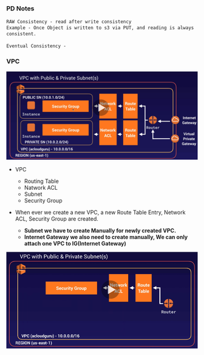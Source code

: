 ### PD Notes

```
RAW Consistency - read after write consistency
Example - Once Object is written to s3 via PUT, and reading is always consistent.

Eventual Consistency -  

```

### VPC

![](img/VPC.png)

* VPC
  * Routing Table
  * Natwork ACL
  * Subnet
  * Security Group

* When ever we create a new VPC, a new Route Table Entry, Network ACL, Security Group are created. 
  * **Subnet we have to create Manually for newly created VPC.**
  * **Internet Gateway we also need to create manually, We can only attach one VPC to IG(Internet Gateway)** 

![](img/VPC01.png)

